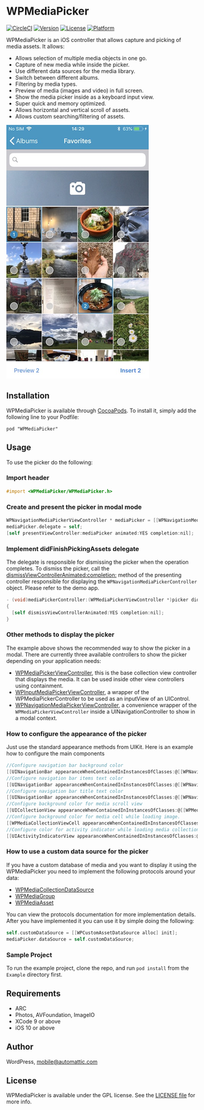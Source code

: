 # WPMediaPicker

[![CircleCI](https://circleci.com/gh/wordpress-mobile/MediaPicker-iOS.svg?style=svg)](https://circleci.com/gh/wordpress-mobile/MediaPicker-iOS)
[![Version](https://img.shields.io/cocoapods/v/WPMediaPicker.svg?style=flat)](http://cocoadocs.org/docsets/WPMediaPicker)
[![License](https://img.shields.io/cocoapods/l/WPMediaPicker.svg?style=flat)](http://cocoadocs.org/docsets/WPMediaPicker)
[![Platform](https://img.shields.io/cocoapods/p/WPMediaPicker.svg?style=flat)](http://cocoadocs.org/docsets/WPMediaPicker)

WPMediaPicker is an iOS controller that allows capture and picking of media assets.
It allows:
 * Allows selection of multiple media objects in one go.
 * Capture of new media while inside the picker.
 * Use different data sources for the media library.
 * Switch between different albums.
 * Filtering by media types.
 * Preview of media (images and video) in full screen.
 * Show the media picker inside as a keyboard input view.
 * Super quick and memory optimized.
 * Allows horizontal and vertical scroll of assets.
 * Allows custom searching/filtering of assets. 

![Screenshot](screenshots_1.jpg "Screenshot")

## Installation

WPMediaPicker is available through [CocoaPods](http://cocoapods.org). To install
it, simply add the following line to your Podfile:
```
pod "WPMediaPicker"
```
## Usage

To use the picker do the following:

### Import header

```` objective-c
#import <WPMediaPicker/WPMediaPicker.h>
````

### Create and present the picker in modal mode

```` objective-c
WPNavigationMediaPickerViewController * mediaPicker = [[WPNavigationMediaPickerViewController alloc] init];
mediaPicker.delegate = self;
[self presentViewController:mediaPicker animated:YES completion:nil];
````

### Implement didFinishPickingAssets delegate

The delegate is responsible for dismissing the picker when the operation completes. To dismiss the picker, call the [dismissViewControllerAnimated:completion:](https://developer.apple.com/library/ios/documentation/uikit/reference/UIViewController_Class/index.html#//apple_ref/occ/instm/UIViewController/dismissViewControllerAnimated:completion:) method of the presenting controller responsible for displaying the `WPNavigationMediaPickerController` object. Please refer to the demo app.

```` objective-c
- (void)mediaPickerController:(WPMediaPickerViewController *)picker didFinishPickingAssets:(NSArray<WPMediaAsset> *)assets
{
  [self dismissViewControllerAnimated:YES completion:nil];    
}
````

### Other methods to display the picker

The example above shows the recommended way to show the picker in a modal. There are currently three available controllers to show the picker depending on your application needs:

 * [WPMediaPickerViewController](Pod/Classes/WPMediaPickerViewController.h), this is the base collection view controller that displays the media. It can be used inside other view controllers using containment.
 * [WPInputMediaPickerViewController](Pod/Classes/WPInputMediaPickerViewController.h), a wrapper of the WPMediaPickerController to be used as an inputView of an UIControl. 
 * [WPNavigationMediaPickerViewController](Pod/Classes/WPNavigationMediaPickerViewController.h), a convenience wrapper of the `WPMediaPickerViewController` inside a UINavigationController to show in a modal context.

### How to configure the appearance of the picker

Just use the standard appearance methods from UIKit. Here is an example how to configure the main components

```` objective-c
//Configure navigation bar background color
[[UINavigationBar appearanceWhenContainedInInstancesOfClasses:@[[WPNavigationMediaPickerViewController class]]] setBarTintColor:[UIColor colorWithRed:0/255.0f green:135/255.0f blue:190/255.0f alpha:1.0f]];
//Configure navigation bar items text color
[[UINavigationBar appearanceWhenContainedInInstancesOfClasses:@[[WPNavigationMediaPickerViewController class]]] setTintColor:[UIColor whiteColor]];
//Configure navigation bar title text color
[[UINavigationBar appearanceWhenContainedInInstancesOfClasses:@[[WPNavigationMediaPickerViewController class]]] setTitleTextAttributes:@{NSForegroundColorAttributeName: [UIColor whiteColor]} ];
//Configure background color for media scroll view
[[UICollectionView appearanceWhenContainedInInstancesOfClasses:@[[WPMediaCollectionViewController class]]] setBackgroundColor:[UIColor colorWithRed:233/255.0f green:239/255.0f blue:243/255.0f alpha:1.0f]];
//Configure background color for media cell while loading image.
[[WPMediaCollectionViewCell appearanceWhenContainedInInstancesOfClasses:@[[WPMediaCollectionViewController class]]] setBackgroundColor:[UIColor colorWithRed:243/255.0f green:246/255.0f blue:248/255.0f alpha:1.0f]];
//Configure color for activity indicator while loading media collection
[[UIActivityIndicatorView appearanceWhenContainedInInstancesOfClasses:@[[WPMediaCollectionViewController class]]] setColor:[UIColor grayColor]];
````

### How to use a custom data source for the picker

If you have a custom database of media and you want to display it using the WPMediaPicker you need to implement the following protocols around your data:

 * [WPMediaCollectionDataSource](Pod/Classes/WPMediaCollectionDataSource.h)
 * [WPMediaGroup](Pod/Classes/WPMediaCollectionDataSource.h)
 * [WPMediaAsset](Pod/Classes/WPMediaCollectionDataSource.h)

You can view the protocols documentation for more implementation details. 
After you have implemented it you can use it by simple doing the following:

```` objective-c
self.customDataSource = [[WPCustomAssetDataSource alloc] init];
mediaPicker.dataSource = self.customDataSource;
````

### Sample Project

To run the example project, clone the repo, and run `pod install` from the `Example` directory first.

## Requirements

 * ARC 
 * Photos, AVFoundation, ImageIO
 * XCode 9 or above
 * iOS 10 or above

## Author

WordPress, mobile@automattic.com

## License

WPMediaPicker is available under the GPL license. See the [LICENSE file](./LICENSE) for more info.

